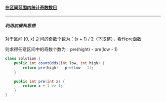 #### <a href="https://leetcode.cn/problems/count-odd-numbers-in-an-interval-range/">在区间范围内统计奇数数目</a>

-------------

##### 利用前缀和思想

对于区间 [0, x] 之间的奇数个数为：(x + 1) / 2（下取整），看作pre函数

则求得任意区间中的奇数个数为：pre(hight) - pre(low - 1)

```java
class Solution {
    public int countOdds(int low, int high) {
        return pre(high) - pre(low - 1);
    }
    
    public int pre(int x) {
        return x + 1 >> 1;
    }
}
```

